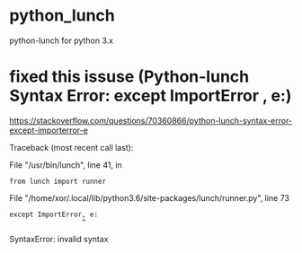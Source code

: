 # python_lunch
python-lunch for python 3.x

# fixed this issuse (Python-lunch Syntax Error: except ImportError , e:) 

https://stackoverflow.com/questions/70360866/python-lunch-syntax-error-except-importerror-e

Traceback (most recent call last):
  
  File "/usr/bin/lunch", line 41, in <module>

    from lunch import runner

  File "/home/xor/.local/lib/python3.6/site-packages/lunch/runner.py", line 73

    except ImportError, e:
                      ^
SyntaxError: invalid syntax

